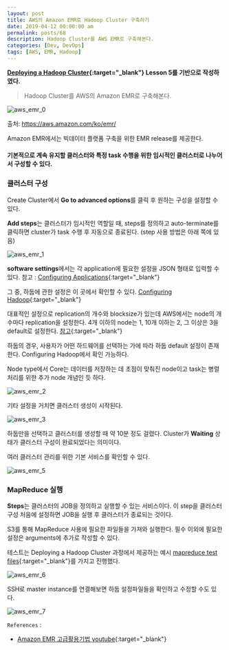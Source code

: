 ```yaml
---
layout: post
title: AWS의 Amazon EMR로 Hadoop Cluster 구축하기
date: 2019-04-12 00:00:00 am
permalink: posts/68
description: Hadoop Cluster를 AWS EMR로 구축해본다.
categories: [Dev, DevOps]
tags: [AWS, EMR, Hadoop]
---
```


**[Deploying a Hadoop Cluster](https://www.udacity.com/course/deploying-a-hadoop-cluster--ud1000){:target="_blank"} Lesson 5를 기반으로 작성하였다.**

> Hadoop Cluster를 AWS의 Amazon EMR로 구축해본다.

![aws_emr_0]({{site.baseurl}}/assets/img/aws/aws_emr_0.png)

출처: https://aws.amazon.com/ko/emr/

Amazon EMR에서는 빅데이터 플랫폼 구축을 위한 EMR release를 제공한다.

#### 기본적으로 계속 유지할 클러스터와 특정 task 수행을 위한 임시적인 클러스터로 나누어서 구성할 수 있다.

### 클러스터 구성

Create Cluster에서 **Go to advanced options**를 클릭 후 원하는 구성을 설정할 수 있다.

**Add steps**는 클러스터가 임시적인 역할일 때, steps를 정의하고 auto-terminate를 클릭하면 cluster가 task 수행 후 자동으로 종료된다.
(step 사용 방법은 아래 쪽에 있음)

![aws_emr_1]({{site.baseurl}}/assets/img/aws/aws_emr_1.png)

**software settings**에서는 각 application에 필요한 설정을 JSON 형태로 입력할 수 있다. 참고 : [Configuring Applications](https://docs.aws.amazon.com/emr/latest/ReleaseGuide/emr-configure-apps.html){:target="_blank"}

그 중, 하둡에 관한 설정은 이 곳에서 확인할 수 있다. [Configuring Hadoop](https://docs.aws.amazon.com/emr/latest/ReleaseGuide/emr-hadoop-config.html){:target="_blank"}

대표적인 설정으로 replication의 개수와 blocksize가 있는데 AWS에서는 node의 개수마다 replication을 설정한다. 4개 이하의 node는 1, 10개 이하는 2, 그 이상은 3을 default로 설정한다. [참고](https://docs.aws.amazon.com/emr/latest/ReleaseGuide/emr-hdfs-config.html){:target="_blank"}

하둡의 경우, 사용자가 어떤 하드웨어를 선택하는 가에 따라 하둡 default 설정이 존재한다. Configuring Hadoop에서 확인 가능하다.

Node type에서 Core는 데이터를 저장하는 데 초점이 맞춰진 node이고 task는 병렬 처리를 위한 추가 node 개념인 듯 하다.

![aws_emr_2]({{site.baseurl}}/assets/img/aws/aws_emr_2.png)

기타 설정을 거치면 클러스터 생성이 시작된다.

![aws_emr_3]({{site.baseurl}}/assets/img/aws/aws_emr_3.png)

하둡만을 선택하고 클러스터를 생성할 때 약 10분 정도 걸렸다. Cluster가 **Waiting** 상태가 클러스터 구성이 완료되었다는 의미이다.

여러 클러스터 관리를 위한 기본 서비스를 확인할 수 있다.

![aws_emr_5]({{site.baseurl}}/assets/img/aws/aws_emr_5.png)

### MapReduce 실행

**Steps**는 클러스터의 JOB을 정의하고 실행할 수 있는 서비스이다. 이 step을 클러스터 구성 처음에 설정하면 JOB을 실행 후 클러스터가 종료되는 것이다.

S3를 통해 MapReduce 사용에 필요한 파일들을 가져와 실행한다. 필수 이외에 필요한 설정은 arguments에 추가로 작성할 수 있다.

테스트는 Deploying a Hadoop Cluster 과정에서 제공하는 예시 [mapreduce test files](https://github.com/yahwang/Big-Data-Essentials-Yandex/tree/master/data/mapreduce_test){:target="_blank"}를 가지고 진행했다.


![aws_emr_6]({{site.baseurl}}/assets/img/aws/aws_emr_6.png)



SSH로 master instance를 연결해보면 하둡 설정파일들을 확인하고 수정할 수도 있다.

![aws_emr_7]({{site.baseurl}}/assets/img/aws/aws_emr_7.png)

`References` : 

* [Amazon EMR 고급활용기법 youtube](https://www.youtube.com/watch?v=sMB6x7B2Q-w&t=1137s){:target="_blank"}


